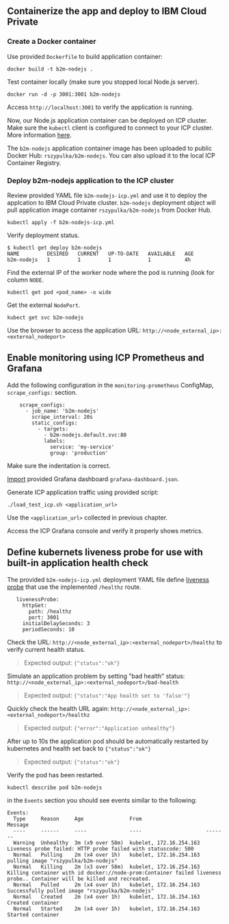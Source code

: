 ## Containerize the app and deploy to IBM Cloud Private

### Create a Docker container

Use provided `Dockerfile` to build application container:

```
docker build -t b2m-nodejs .
```

Test container locally (make sure you stopped local Node.js server).

```
docker run -d -p 3001:3001 b2m-nodejs
```
Access `http://localhost:3001` to verify the application is running.


Now, our Node.js application container can be deployed on ICP cluster. Make sure the `kubectl` client is configured to connect to your ICP cluster. More information [here](https://www.ibm.com/support/knowledgecenter/SSBS6K_3.1.1/manage_cluster/install_kubectl.html).

The `b2m-nodejs` application container image has been uploaded to public Docker Hub: `rszypulka/b2m-nodejs`. You can also upload it to the local ICP Container Registry.

### Deploy b2m-nodejs application to the ICP cluster

Review provided YAML file `b2m-nodejs-icp.yml` and use it to deploy the applcation to IBM Cloud Private cluster. `b2m-nodejs` deployment object will pull application image container `rszypulka/b2m-nodejs` from Docker Hub.

```
kubectl apply -f b2m-nodejs-icp.yml
```

Verify deployment status.

```
$ kubectl get deploy b2m-nodejs
NAME         DESIRED   CURRENT   UP-TO-DATE   AVAILABLE   AGE
b2m-nodejs   1         1         1            1           4h
```

Find the external IP of the worker node where the pod is running (look for column `NODE`.

```
kubectl get pod <pod_name> -o wide
```

Get the external `NodePort`.

```
kubect get svc b2m-nodejs
```

Use the browser to access the application URL: `http://<node_external_ip>:<external_nodeport>` 



## Enable monitoring using ICP Prometheus and Grafana

Add the following configuration in the `monitoring-prometheus` ConfigMap, `scrape_configs:` section.

```
    scrape_configs:
      - job_name: 'b2m-nodejs'
        scrape_interval: 20s
        static_configs:
          - targets:
            - b2m-nodejs.default.svc:80
            labels:
              service: 'my-service'
              group: 'production'
```
Make sure the indentation is correct.

[Import](http://docs.grafana.org/reference/export_import/) provided Grafana dashboard `grafana-dashboard.json`.

Generate ICP application traffic using provided script:

```
./load_test_icp.sh <application_url>
```
Use the `<application_url>` collected in previous chapter.

Access the ICP Grafana console and verify it properly shows metrics.


## Define kubernets liveness probe for use with built-in application health check

The provided `b2m-nodejs-icp.yml` deployment YAML file define [liveness probe](https://kubernetes.io/docs/tasks/configure-pod-container/configure-liveness-readiness-probes/#define-a-liveness-http-request) that use the implemented `/healthz` route.

```
   livenessProbe:
     httpGet:
       path: /healthz
       port: 3001
     initialDelaySeconds: 3
     periodSeconds: 10
```
Check the URL: `http://<node_external_ip>:<external_nodeport>/healthz` to verify current health status.

>Expected output: `{"status":"ok"}`

Simulate an application problem by setting "bad health" status: `http://<node_external_ip>:<external_nodeport>/bad-health`

>Expected output: `{"status":"App health set to 'false'"}`

Quickly check the health URL again: `http://<node_external_ip>:<external_nodeport>/healthz`

>Expected output: `{"error":"Application unhealthy"}`

After up to 10s the application pod should be automatically restarted by kubernetes and health set back to `{"status":"ok"}`

>Expected output: `{"status":"ok"}`

Verify the pod has been restarted.

```
kubectl describe pod b2m-nodejs
```

in the `Events` section you should see events similar to the following:

```
Events:
  Type     Reason     Age               From                     Message
  ----     ------     ----              ----                     -------
  Warning  Unhealthy  3m (x9 over 58m)  kubelet, 172.16.254.163  Liveness probe failed: HTTP probe failed with statuscode: 500
  Normal   Pulling    2m (x4 over 1h)   kubelet, 172.16.254.163  pulling image "rszypulka/b2m-nodejs"
  Normal   Killing    2m (x3 over 58m)  kubelet, 172.16.254.163  Killing container with id docker://node-prom:Container failed liveness probe.. Container will be killed and recreated.
  Normal   Pulled     2m (x4 over 1h)   kubelet, 172.16.254.163  Successfully pulled image "rszypulka/b2m-nodejs"
  Normal   Created    2m (x4 over 1h)   kubelet, 172.16.254.163  Created container
  Normal   Started    2m (x4 over 1h)   kubelet, 172.16.254.163  Started container
```
